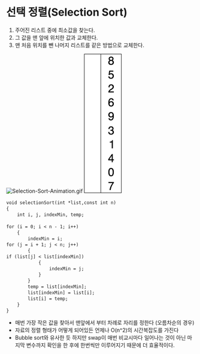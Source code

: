 # 선택 정렬(Selection Sort)

1. 주어진 리스트 중에 최소값을 찾는다.
2. 그 값을 맨 앞에 위치한 값과 교체한다.
3. 맨 처음 위치를 뺀 나머지 리스트를 같은 방법으로 교체한다.

![Selection-Sort-Animation.gif](<%E1%84%89%E1%85%A5%E1%86%AB%E1%84%90%E1%85%A2%E1%86%A8%20%E1%84%8C%E1%85%A5%E1%86%BC%E1%84%85%E1%85%A7%E1%86%AF(Selection%20Sort)%200981152ba02041f68f5dadbd12cdff73/Selection-Sort-Animation.gif>)
![image.gif](./image/SS_1.gif)

```
void selectionSort(int *list,const int n)
{
    int i, j, indexMin, temp;

for (i = 0; i < n - 1; i++)
    {
        indexMin = i;
for (j = i + 1; j < n; j++)
        {
if (list[j] < list[indexMin])
            {
                indexMin = j;
            }
        }
        temp = list[indexMin];
        list[indexMin] = list[i];
        list[i] = temp;
    }
}
```

- 매번 가장 작은 값을 찾아서 맨앞에서 부터 차례로 자리를 정한다 (오름차순의 경우)
- 자료의 정렬 형태가 어떻게 되어있든 언제나 O(n^2)의 시간복잡도를 가진다
- Bubble sort와 유사한 듯 하지만 swap이 매번 비교시마다 일어나는 것이 아닌 마지막 변수까지 확인을 한 후에 한번씩만 이루어지기 때문에 더 효율적이다.
